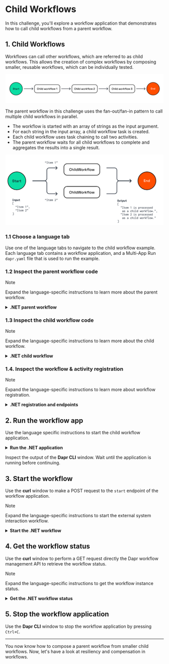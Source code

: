 # Child Workflows

In this challenge, you'll explore a workflow application that demonstrates how to call child workflows from a parent workflow.

## 1. Child Workflows

Workflows can call other workflows, which are referred to as child workflows. This allows the creation of complex workflows by composing smaller, reusable workflows, which can be individually tested.

![Child Workflows](images/dapr-uni-wf-child-workflow-v1.png)

The parent workflow in this challenge uses the fan-out/fan-in pattern to call multiple child workflows in parallel.

- The workflow is started with an array of strings as the input argument.
- For each string in the input array, a child workflow task is created.
- Each child workflow uses task chaining to call two activities.
- The parent workflow waits for all child workflows to complete and aggregates the results into a single result.

![Child Workflow Demo](images/dapr-uni-wf-child-workflow-demo-v1.png)

### 1.1 Choose a language tab

Use one of the language tabs to navigate to the child workflow example. Each language tab contains a workflow application, and a Multi-App Run `dapr.yaml` file that is used to run the example.

### 1.2 Inspect the parent workflow code

> [!NOTE]
> Expand the language-specific instructions to learn more about the parent workflow.

<details>
   <summary><b>.NET parent workflow</b></summary>

Open the `ParentWorkflow.cs` file located in the `ChildWorkflows` folder. This file contains the code for the parent workflow.

The `CallChildWorkflowAsync` method is used to call the child workflow. The first argument is the name of the child workflow, and the second argument is the input for the child workflow.

```csharp
foreach (string item in input)
{
   childWorkflowTasks.Add(context.CallChildWorkflowAsync<string>(
      nameof(ChildWorkflow),
      item));
}
```

</details>

### 1.3 Inspect the child workflow code

> [!NOTE]
> Expand the language-specific instructions to learn more about the child workflow.

<details>
   <summary><b>.NET child workflow</b></summary>

Open the `ChildWorkflow.cs` file located in the `ChildWorkflows` folder. This file contains the code for the child workflow. This workflow uses task chaining to call two activities, `Activity1` and `Activity2`, in sequence.

</details>

### 1.4. Inspect the workflow & activity registration

> [!NOTE]
> Expand the language-specific instructions to learn more about workflow registration.

<details>
   <summary><b>.NET registration and endpoints</b></summary>

Locate the `Program.cs` file in the `ChildWorkflows` folder. This file contains the code to register the workflows and activities using the `AddDaprWorkflow()` extension method.

This application also has a `start` HTTP POST endpoint that is used to start the workflow, and accepts an array of string as the input.

</details>

## 2. Run the workflow app

Use the language specific instructions to start the child workflow application.

<details>
   <summary><b>Run the .NET application</b></summary>

Use the **Dapr CLI** window to run the commands.

Navigate to the *csharp/child-workflows* folder:

```bash
cd csharp/child-workflows
```

Install the dependencies and build the project:

```bash
dotnet build ChildWorkflows
```

Run the application using the Dapr CLI:

```bash
dapr run -f .
```

</details>

Inspect the output of the **Dapr CLI** window. Wait until the application is running before continuing.

## 3. Start the workflow

Use the **curl** window to make a POST request to the `start` endpoint of the workflow application.

> [!NOTE]
> Expand the language-specific instructions to start the external system interaction workflow.

<details>
   <summary><b>Start the .NET workflow</b></summary>

In the **curl** window, run the following command to start the workflow:

```curl
curl -i --request POST \
  --url http://localhost:5259/start \
  --header 'content-type: application/json' \
  --data '["Item 1","Item 2"]'
```

Expected output:

```text
HTTP/1.1 202 Accepted
Content-Length: 0
Date: Thu, 17 Apr 2025 15:37:51 GMT
Server: Kestrel
Location: b7dd836b-e913-4446-9912-d400befebec5
```

The **Dapr CLI** window should contain these application log statements:

```text
== APP - childworkflows == Activity1: Received input: Item 2.
== APP - childworkflows == Activity1: Received input: Item 1.
== APP - childworkflows == Activity2: Received input: Item 1 is processed.
== APP - childworkflows == Activity2: Received input: Item 2 is processed.
```

> [!NOTE]
> The order of the log statements may vary, as the child workflows are executed in parallel.

</details>

## 4. Get the workflow status

Use the **curl** window to perform a GET request directly the Dapr workflow management API to retrieve the workflow status.

> [!NOTE]
> Expand the language-specific instructions to get the workflow instance status.

<details>
   <summary><b>Get the .NET workflow status</b></summary>

Use the **curl** window to make a GET request to get the status of a workflow instance:

```curl
curl --request GET --url http://localhost:3559/v1.0/workflows/dapr/<INSTANCEID>
```

Where `<INSTANCEID>` is the workflow instance ID you received in the `Location` header in the previous step.

Expected output:

```json
{
   "instanceID":"0be522fda3db4963b6be9e8828c85938",
   "workflowName":"ParentWorkflow",
   "createdAt":"2025-04-22T13:39:06.694524219Z",
   "lastUpdatedAt":"2025-04-22T13:39:06.994152799Z",
   "runtimeStatus":"COMPLETED",
   "properties":{
      "dapr.workflow.input":"[\"Item 1\",\"Item 2\"]",
      "dapr.workflow.output":"[\"Item 1 is processed as a child workflow.\",\"Item 2 is processed as a child workflow.\"]"
   }
}
```

</details>

## 5. Stop the workflow application

Use the **Dapr CLI** window to stop the workflow application by pressing `Ctrl+C`.

---

You now know how to compose a parent workflow from smaller child workflows. Now, let's have a look at resiliency and compensation in workflows.
